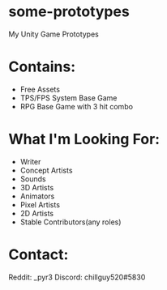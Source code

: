 # some-prototypes
My Unity Game Prototypes

# Contains:

+ Free Assets
+ TPS/FPS System Base Game
+ RPG Base Game with 3 hit combo

# What I'm Looking For:

+ Writer
+ Concept Artists
+ Sounds
+ 3D Artists
+ Animators
+ Pixel Artists
+ 2D Artists
+ Stable Contributors(any roles)

# Contact:

Reddit: _pyr3
Discord: chillguy520#5830
